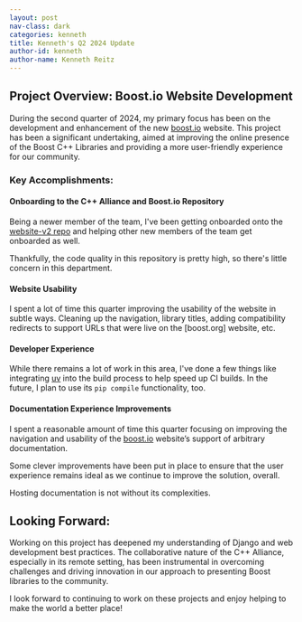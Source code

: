 ```yaml
---
layout: post
nav-class: dark
categories: kenneth
title: Kenneth's Q2 2024 Update
author-id: kenneth
author-name: Kenneth Reitz
---
```


## Project Overview: Boost.io Website Development

During the second quarter of 2024, my primary focus has been on the development and enhancement of the new [boost.io](https://boost.io/) website. This project has been a significant undertaking, aimed at improving the online presence of the Boost C++ Libraries and providing a more user-friendly experience for our community.

### Key Accomplishments:

#### Onboarding to the C++ Alliance and Boost.io Repository

Being a newer member of the team, I've been getting onboarded onto the [website-v2 repo](https://github.com/boostorg/website-v2) and helping other new members of the team get onboarded as well.

Thankfully, the code quality in this repository is pretty high, so there's little concern in this department.

#### Website Usability

I spent a lot of time this quarter improving the usability of the website in subtle ways. Cleaning up the navigation, library titles, adding compatibility redirects to support URLs that were live on the [boost.org] website, etc.

#### Developer Experience

While there remains a lot of work in this area, I've done a few things like integrating [uv](https://astral.sh/blog/uv) into the build process to help speed up CI builds. In the future, I plan to use its `pip compile` functionality, too.

#### Documentation Experience Improvements

I spent a reasonable amount of time this quarter focusing on improving the navigation and usability of the [boost.io](https://boost.io/) website’s support of arbitrary documentation.

Some clever improvements have been put in place to ensure that the user experience remains ideal as we continue to improve the solution, overall.

Hosting documentation is not without its complexities.

## Looking Forward:

Working on this project has deepened my understanding of Django and web development best practices. The collaborative nature of the C++ Alliance, especially in its remote setting, has been instrumental in overcoming challenges and driving innovation in our approach to presenting Boost libraries to the community.

I look forward to continuing to work on these projects and enjoy helping to make the world a better place!
